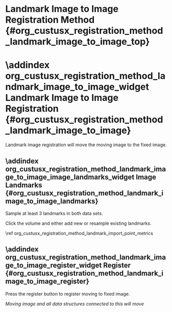 Landmark Image to Image Registration Method {#org_custusx_registration_method_landmark_image_to_image_top}
===================

\addindex org_custusx_registration_method_landmark_image_to_image_widget
Landmark Image to Image Registration {#org_custusx_registration_method_landmark_image_to_image}
===========================================================

Landmark image registration will move the moving image to the fixed image.


\addindex org_custusx_registration_method_landmark_image_to_image_image_landmarks_widget
Image Landmarks {#org_custusx_registration_method_landmark_image_to_image_landmarks}
-----------------------------------------------------------

Sample at least 3 landmarks in both data sets.

Click the volume and either add new or resample existing landmarks.

\ref org_custusx_registration_method_landmark_import_point_metrics


\addindex org_custusx_registration_method_landmark_image_to_image_register_widget
Register {#org_custusx_registration_method_landmark_image_to_image_register}
-----------------------------------------------------------

Press the register button to register moving to fixed image.

*Moving image and all data structures connected to this will move*
